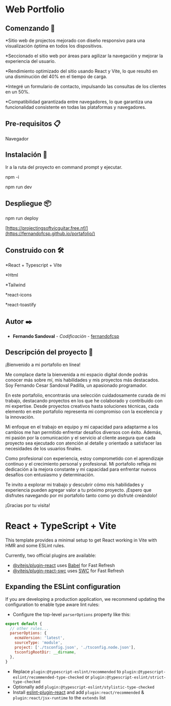 # Web Portfolio

## Comenzando 🚀
*Sitio web de projectos mejorado con diseño responsivo para una visualización óptima en todos los dispositivos.

*Seccionado el sitio web por áreas para agilizar la navegación y mejorar la experiencia del usuario.

*Rendimiento optimizado del sitio usando React y Vite, lo que resultó en una disminución del 40% en el tiempo de carga.

*Integré un formulario de contacto, impulsando las consultas de los clientes en un 50%.

*Compatibilidad garantizada entre navegadores, lo que garantiza una funcionalidad consistente en todas las plataformas y navegadores.

## Pre-requisitos 📋
Navegador

## Instalación 🔧
Ir a la ruta del proyecto en command prompt y ejecutar.

npm -i 

npm run dev

## Despliegue 📦
npm run deploy 

[https://projectingsoftvicguitar.free.nf/](https://fernandofcsp.github.io/portafolio/)

## Construido con 🛠️
*React + Typescript + Vite

*Html

*Tailwind

*react-icons

*react-toastify

## Autor ✒️
* **Fernando Sandoval** - *Codificación* - [fernandofcsp](https://github.com/fernandofcsp)

## Descripción del proyecto 📖
¡Bienvenido a mi portafolio en línea!

Me complace darte la bienvenida a mi espacio digital donde podrás conocer más sobre mí, mis habilidades y mis proyectos más destacados. Soy Fernando Cesar Sandoval Padilla, un apasionado programador.

En este portafolio, encontrarás una selección cuidadosamente curada de mi trabajo, destacando proyectos en los que he colaborado y contribuido con mi expertise. Desde proyectos creativos hasta soluciones técnicas, cada elemento en este portafolio representa mi compromiso con la excelencia y la innovación.

Mi enfoque en el trabajo en equipo y mi capacidad para adaptarme a los cambios me han permitido enfrentar desafíos diversos con éxito. Además, mi pasión por la comunicación y el servicio al cliente asegura que cada proyecto sea ejecutado con atención al detalle y orientado a satisfacer las necesidades de los usuarios finales.

Como profesional con experiencia, estoy comprometido con el aprendizaje continuo y el crecimiento personal y profesional. Mi portafolio refleja mi dedicación a la mejora constante y mi capacidad para enfrentar nuevos desafíos con entusiasmo y determinación.

Te invito a explorar mi trabajo y descubrir cómo mis habilidades y experiencia pueden agregar valor a tu próximo proyecto. ¡Espero que disfrutes navegando por mi portafolio tanto como yo disfruté creándolo!

¡Gracias por tu visita!

# React + TypeScript + Vite

This template provides a minimal setup to get React working in Vite with HMR and some ESLint rules.

Currently, two official plugins are available:

- [@vitejs/plugin-react](https://github.com/vitejs/vite-plugin-react/blob/main/packages/plugin-react/README.md) uses [Babel](https://babeljs.io/) for Fast Refresh
- [@vitejs/plugin-react-swc](https://github.com/vitejs/vite-plugin-react-swc) uses [SWC](https://swc.rs/) for Fast Refresh

## Expanding the ESLint configuration

If you are developing a production application, we recommend updating the configuration to enable type aware lint rules:

- Configure the top-level `parserOptions` property like this:

```js
export default {
  // other rules...
  parserOptions: {
    ecmaVersion: 'latest',
    sourceType: 'module',
    project: ['./tsconfig.json', './tsconfig.node.json'],
    tsconfigRootDir: __dirname,
  },
}
```

- Replace `plugin:@typescript-eslint/recommended` to `plugin:@typescript-eslint/recommended-type-checked` or `plugin:@typescript-eslint/strict-type-checked`
- Optionally add `plugin:@typescript-eslint/stylistic-type-checked`
- Install [eslint-plugin-react](https://github.com/jsx-eslint/eslint-plugin-react) and add `plugin:react/recommended` & `plugin:react/jsx-runtime` to the `extends` list
